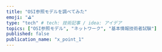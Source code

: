 ```yaml
---
title: "OSI参照モデルを調べてみた"
emoji: "⛳"
type: "tech" # tech: 技術記事 / idea: アイデア
topics: ["OSI参照モデル", "ネットワーク", "基本情報技術者試験"]
published: false
publication_name: "x_point_1"
---
```


